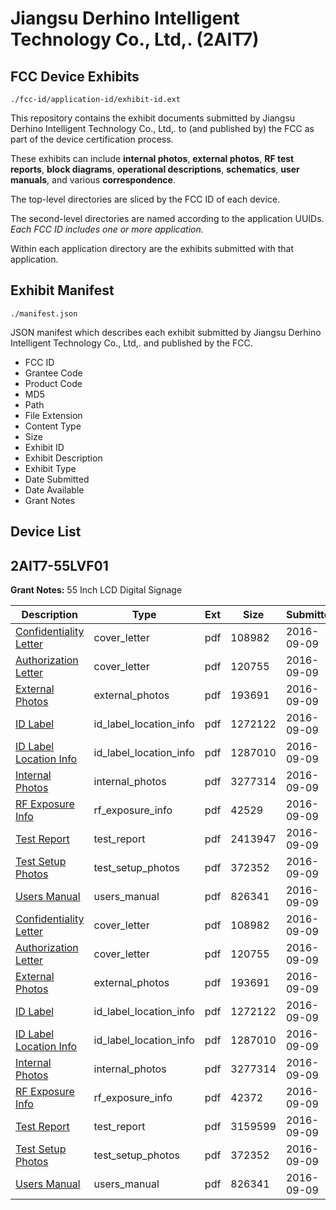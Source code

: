 # Jiangsu Derhino Intelligent Technology Co., Ltd,. (2AIT7)
## FCC Device Exhibits

```
./fcc-id/application-id/exhibit-id.ext
```

This repository contains the exhibit documents submitted by Jiangsu Derhino Intelligent Technology Co., Ltd,. to (and published by) the FCC as part of the device certification process.

These exhibits can include **internal photos**, **external photos**, **RF test reports**, **block diagrams**, **operational descriptions**, **schematics**, **user manuals**, and various **correspondence**.

The top-level directories are sliced by the FCC ID of each device.

The second-level directories are named according to the application UUIDs. *Each FCC ID includes one or more application.*

Within each application directory are the exhibits submitted with that application. 

## Exhibit Manifest

```
./manifest.json
```

JSON manifest which describes each exhibit submitted by Jiangsu Derhino Intelligent Technology Co., Ltd,. and published by the FCC.

- FCC ID
- Grantee Code
- Product Code
- MD5
- Path
- File Extension
- Content Type
- Size
- Exhibit ID
- Exhibit Description
- Exhibit Type
- Date Submitted
- Date Available
- Grant Notes

## Device List
## 2AIT7-55LVF01
**Grant Notes:** 55 Inch LCD Digital Signage

| Description | Type | Ext | Size | Submitted | Available |
| ----------- | ---- | --- | ---- | --------- | --------- |
| [Confidentiality Letter](2AIT7-55LVF01/7666c4fc664e8ffac22bcf0fb56b9f59/3128674.pdf) | cover_letter | pdf | 108982 | 2016-09-09 | 2016-09-09 |
| [Authorization Letter](2AIT7-55LVF01/7666c4fc664e8ffac22bcf0fb56b9f59/3128675.pdf) | cover_letter | pdf | 120755 | 2016-09-09 | 2016-09-09 |
| [External Photos](2AIT7-55LVF01/7666c4fc664e8ffac22bcf0fb56b9f59/3128676.pdf) | external_photos | pdf | 193691 | 2016-09-09 | 2016-09-09 |
| [ID Label](2AIT7-55LVF01/7666c4fc664e8ffac22bcf0fb56b9f59/3128677.pdf) | id_label_location_info | pdf | 1272122 | 2016-09-09 | 2016-09-09 |
| [ID Label Location Info](2AIT7-55LVF01/7666c4fc664e8ffac22bcf0fb56b9f59/3128678.pdf) | id_label_location_info | pdf | 1287010 | 2016-09-09 | 2016-09-09 |
| [Internal Photos](2AIT7-55LVF01/7666c4fc664e8ffac22bcf0fb56b9f59/3128825.pdf) | internal_photos | pdf | 3277314 | 2016-09-09 | 2016-09-09 |
| [RF Exposure Info](2AIT7-55LVF01/7666c4fc664e8ffac22bcf0fb56b9f59/3128681.pdf) | rf_exposure_info | pdf | 42529 | 2016-09-09 | 2016-09-09 |
| [Test Report](2AIT7-55LVF01/7666c4fc664e8ffac22bcf0fb56b9f59/3128828.pdf) | test_report | pdf | 2413947 | 2016-09-09 | 2016-09-09 |
| [Test Setup Photos](2AIT7-55LVF01/7666c4fc664e8ffac22bcf0fb56b9f59/3128684.pdf) | test_setup_photos | pdf | 372352 | 2016-09-09 | 2016-09-09 |
| [Users Manual](2AIT7-55LVF01/7666c4fc664e8ffac22bcf0fb56b9f59/3128683.pdf) | users_manual | pdf | 826341 | 2016-09-09 | 2016-09-09 |
| [Confidentiality Letter](2AIT7-55LVF01/13d6880b49424d26666ff06b2c191d55/3128674.pdf) | cover_letter | pdf | 108982 | 2016-09-09 | 2016-09-09 |
| [Authorization Letter](2AIT7-55LVF01/13d6880b49424d26666ff06b2c191d55/3128675.pdf) | cover_letter | pdf | 120755 | 2016-09-09 | 2016-09-09 |
| [External Photos](2AIT7-55LVF01/13d6880b49424d26666ff06b2c191d55/3128676.pdf) | external_photos | pdf | 193691 | 2016-09-09 | 2016-09-09 |
| [ID Label](2AIT7-55LVF01/13d6880b49424d26666ff06b2c191d55/3128677.pdf) | id_label_location_info | pdf | 1272122 | 2016-09-09 | 2016-09-09 |
| [ID Label Location Info](2AIT7-55LVF01/13d6880b49424d26666ff06b2c191d55/3128678.pdf) | id_label_location_info | pdf | 1287010 | 2016-09-09 | 2016-09-09 |
| [Internal Photos](2AIT7-55LVF01/13d6880b49424d26666ff06b2c191d55/3128825.pdf) | internal_photos | pdf | 3277314 | 2016-09-09 | 2016-09-09 |
| [RF Exposure Info](2AIT7-55LVF01/13d6880b49424d26666ff06b2c191d55/3128694.pdf) | rf_exposure_info | pdf | 42372 | 2016-09-09 | 2016-09-09 |
| [Test Report](2AIT7-55LVF01/13d6880b49424d26666ff06b2c191d55/3128826.pdf) | test_report | pdf | 3159599 | 2016-09-09 | 2016-09-09 |
| [Test Setup Photos](2AIT7-55LVF01/13d6880b49424d26666ff06b2c191d55/3128684.pdf) | test_setup_photos | pdf | 372352 | 2016-09-09 | 2016-09-09 |
| [Users Manual](2AIT7-55LVF01/13d6880b49424d26666ff06b2c191d55/3128683.pdf) | users_manual | pdf | 826341 | 2016-09-09 | 2016-09-09 |
